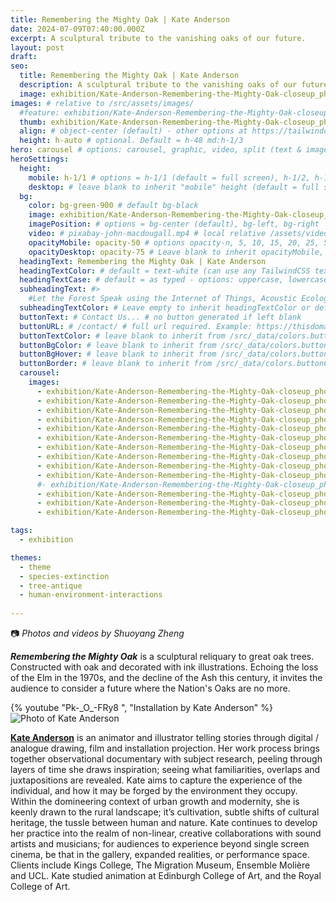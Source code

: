 ```yaml
---
title: Remembering the Mighty Oak | Kate Anderson
date: 2024-07-09T07:40:00.000Z
excerpt: A sculptural tribute to the vanishing oaks of our future.
layout: post
draft:
seo:
  title: Remembering the Mighty Oak | Kate Anderson
  description: A sculptural tribute to the vanishing oaks of our future.
  image: exhibition/Kate-Anderson-Remembering-the-Mighty-Oak-closeup_photo_by_Shuoyang_Zheng.jpg
images: # relative to /src/assets/images/
  #feature: exhibition/Kate-Anderson-Remembering-the-Mighty-Oak-closeup_photo_by_Shuoyang_Zheng.jpg
  thumb: exhibition/Kate-Anderson-Remembering-the-Mighty-Oak-closeup_photo_by_Shuoyang_Zheng.jpg
  align: # object-center (default) - other options at https://tailwindcss.com/docs/object-position
  height: h-auto # optional. Default = h-48 md:h-1/3
hero: carousel # options: carousel, graphic, video, split (text & image)
heroSettings:
  height:
    mobile: h-1/1 # options = h-1/1 (default = full screen), h-1/2, h-1/3, h-3/4, h-9/10, h-48 (12rem, 192px), h-56 (14rem, 224px), h-64 (16rem, 256px)
    desktop: # leave blank to inherit "mobile" height (default = full screen)
  bg:
    color: bg-green-900 # default bg-black
    image: exhibition/Kate-Anderson-Remembering-the-Mighty-Oak-closeup_photo_by_Shuoyang_Zheng.jpg # relative to /assets/images/
    imagePosition: # options = bg-center (default), bg-left, bg-right
    video: # pixabay-john-macdougall.mp4 # local relative /assets/video/, or full https://... if remote?
    opacityMobile: opacity-50 # options opacity-n, 5, 10, 15, 20, 25, 50, 75, 100 (default)
    opacityDesktop: opacity-75 # Leave blank to inherit opacityMobile, use same options as opacityMobile
  headingText: Remembering the Mighty Oak | Kate Anderson
  headingTextColor: # default = text-white (can use any TailwindCSS text-[color]-[xxx])
  headingTextCase: # default = as typed - options: uppercase, lowercase, capitalize
  subheadingText: #>
    #Let the Forest Speak using the Internet of Things, Acoustic Ecology and Creative AI<br /><span style="color:grey">AHRC-funded project (2023-25) : AH/X011585/1</span>
  subheadingTextColor: # Leave empty to inherit headingTextColor or default (text-white) or use any text-[color]-[xxx]
  buttonText: # Contact Us... # no button generated if left blank
  buttonURL: # /contact/ # full url required. Example: https://thisdomain.com/somepage/
  buttonTextColor: # leave blank to inherit from /src/_data/colors.buttonCustom or buttonDefault
  buttonBgColor: # leave blank to inherit from /src/_data/colors.buttonCustom.bg or buttonDefault.bg
  buttonBgHover: # leave blank to inherit from /src/_data/colors.buttonCustom.bgHover or buttonDefault.bgHover
  buttonBorder: # leave blank to inherit from /src/_data/colors.buttonCustom.border or buttonDefault.border
  carousel:
    images:
      - exhibition/Kate-Anderson-Remembering-the-Mighty-Oak-closeup_photo_by_Shuoyang_Zheng.jpg
      - exhibition/Kate-Anderson-Remembering-the-Mighty-Oak-closeup_photo_by_Shuoyang_Zheng_1.jpg      
      - exhibition/Kate-Anderson-Remembering-the-Mighty-Oak-closeup_photo_by_Shuoyang_Zheng_2.jpg
      - exhibition/Kate-Anderson-Remembering-the-Mighty-Oak-closeup_photo_by_Shuoyang_Zheng_3.jpg
      - exhibition/Kate-Anderson-Remembering-the-Mighty-Oak-closeup_photo_by_Shuoyang_Zheng_4.jpg
      - exhibition/Kate-Anderson-Remembering-the-Mighty-Oak-closeup_photo_by_Shuoyang_Zheng_5.jpg
      - exhibition/Kate-Anderson-Remembering-the-Mighty-Oak-closeup_photo_by_Shuoyang_Zheng_6.jpg
      - exhibition/Kate-Anderson-Remembering-the-Mighty-Oak-closeup_photo_by_Shuoyang_Zheng_7.jpg
      - exhibition/Kate-Anderson-Remembering-the-Mighty-Oak-closeup_photo_by_Shuoyang_Zheng_8.jpg
      - exhibition/Kate-Anderson-Remembering-the-Mighty-Oak-closeup_photo_by_Shuoyang_Zheng_9.jpg      
      #- exhibition/Kate-Anderson-Remembering-the-Mighty-Oak-closeup_photo_by_Shuoyang_Zheng_10.jpg
      - exhibition/Kate-Anderson-Remembering-the-Mighty-Oak-closeup_photo_by_Shuoyang_Zheng_11.jpg
      - exhibition/Kate-Anderson-Remembering-the-Mighty-Oak-closeup_photo_by_Shuoyang_Zheng_12.jpg
      - exhibition/Kate-Anderson-Remembering-the-Mighty-Oak-closeup_photo_by_Shuoyang_Zheng_13.jpg

tags:
  - exhibition 

themes:
  - theme
  - species-extinction
  - tree-antique
  - human-environment-interactions
  
---
```


:camera: *Photos and videos by Shuoyang Zheng*


***Remembering the Mighty Oak*** is a sculptural reliquary to great oak trees. Constructed with oak and decorated with ink illustrations. Echoing the loss of the Elm in the 1970s, and the decline of the Ash this century, it invites the audience to consider a future where the Nation's Oaks are no more.


<div class="mt-4 mb-4">
{% youtube "Pk-_O_-FRy8 ", "Installation by Kate Anderson" %}
</div>

<div class="bg-gray-200 p-4 mt-4">

<img class="h-48 rounded-full mt-2 mr-2 float-left " src="/assets/images/authors/kate-anderson.jpg" alt="Photo of Kate Anderson">

[**Kate Anderson**](/2024/05/20/meet-the-artists-kate-anderson/) is an animator and illustrator telling stories through digital / analogue drawing, film and installation projection. Her work process brings together observational documentary with subject research, peeling through layers of time she draws inspiration; seeing what familiarities, overlaps and juxtapositions are revealed. Kate aims to capture the experience of the individual, and how it may be forged by the environment they occupy. Within the domineering context of urban growth and modernity, she is keenly drawn to the rural landscape; it’s cultivation, subtle shifts of cultural heritage, the tussle between human and nature. Kate continues to develop her practice into the realm of non-linear, creative collaborations with sound artists and musicians; for audiences to experience beyond single screen cinema, be that in the gallery, expanded realities, or performance space. Clients include Kings College, The Migration Museum, Ensemble Molière and UCL. Kate studied animation at Edinburgh College of Art, and the Royal College of Art.

<br />

</div>








